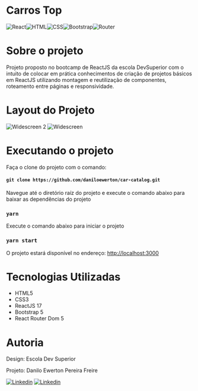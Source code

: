 # Carros Top

![React](https://img.shields.io/badge/React-20232A?style=for-the-badge&logo=react&logoColor=61DAFB)![HTML](https://img.shields.io/badge/HTML5-E34F26?style=for-the-badge&logo=html5&logoColor=white)![CSS](https://img.shields.io/badge/CSS3-1572B6?style=for-the-badge&logo=css3&logoColor=white)![Bootstrap](https://img.shields.io/badge/Bootstrap-563D7C?style=for-the-badge&logo=bootstrap&logoColor=white)![Router](https://img.shields.io/badge/React_Router-CA4245?style=for-the-badge&logo=react-router&logoColor=white)

# Sobre o projeto

Projeto proposto no bootcamp de ReactJS da escola DevSuperior com o intuito de colocar em prática conhecimentos de criação de projetos básicos em ReactJS utilizando montagem e reutilização de componentes, roteamento entre páginas e responsividade.

# Layout do Projeto

![Widescreen 2](https://github.com/daniloewerton/car-catalog/assets/76541826/1ed91e75-a7fb-43d0-bac6-adb90b239e16)
![Widescreen](https://github.com/daniloewerton/car-catalog/assets/76541826/08202f94-05d7-4617-a3b0-7f3dbe17fe46)

# Executando o projeto

Faça o clone do projeto com o comando:

#### `git clone https://github.com/daniloewerton/car-catalog.git`

Navegue até o diretório raíz do projeto e execute o comando abaixo para baixar as dependências do projeto

### `yarn`

Execute o comando abaixo para iniciar o projeto

### `yarn start` 

O projeto estará disponível no endereço:
[http://localhost:3000](http://localhost:3000) 

# Tecnologias Utilizadas

- HTML5
- CSS3
- ReactJS 17
- Bootstrap 5
- React Router Dom 5

# Autoria

Design: Escola Dev Superior

Projeto: Danilo Ewerton Pereira Freire

[![Linkedin](https://img.shields.io/badge/LinkedIn-0077B5?style=for-the-badge&logo=linkedin&logoColor=white)](https://www.linkedin.com/in/daniloewerton/)
[![Linkedin](https://img.shields.io/badge/Gmail-D14836?style=for-the-badge&logo=gmail&logoColor=white)](mailto:danilo.ewe@gmail.com)
